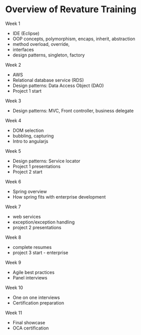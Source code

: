 # Overview of Revature Training

Week 1
- IDE (Eclipse)
- OOP concepts, polymorphism, encaps, inherit, abstraction
- method overload, override,
- interfaces
- design patterns, singleton, factory

Week 2
- AWS
- Relational database service (RDS)
- Design patterns: Data Access Object (DAO)
- Project 1 start

Week 3
- Design patterns: MVC, Front controller, business delegate

Week 4
- DOM selection
- bubbling, capturing
- Intro to angularjs

Week 5
- Design patterns: Service locator
- Project 1 presentations
- Project 2 start

Week 6
- Spring overview
- How spring fits with enterprise development

Week 7
- web services
- exception/exception handling
- project 2 presentations

Week 8
- complete resumes
- project 3 start - enterprise

Week 9
- Agile best practices
- Panel interviews

Week 10
- One on one interviews
- Certification preparation

Week 11
- Final showcase
- OCA certification

